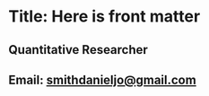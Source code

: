 Title: Here is front matter
===

Quantitative Researcher
---

Email: smithdanieljo@gmail.com
---



